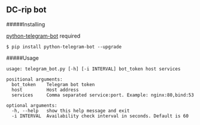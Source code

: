 ## DC-rip bot

#####Installing

[python-telegram-bot](https://github.com/python-telegram-bot/python-telegram-bot) required

```
$ pip install python-telegram-bot --upgrade
```

#####Usage

```
usage: telegram_bot.py [-h] [-i INTERVAL] bot_token host services

positional arguments:
  bot_token    Telegram bot token
  host         Host address
  services     Comma separated service:port. Example: nginx:80,bind:53
  
optional arguments:
  -h, --help   show this help message and exit
  -i INTERVAL  Availability check interval in seconds. Default is 60
```
